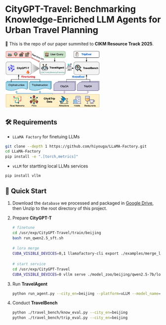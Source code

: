 # CityGPT-Travel: Benchmarking Knowledge-Enriched LLM Agents for Urban Travel Planning

:triangular_flag_on_post: This is the repo of our paper summited to **CIKM  Resource Track 2025**.

<img src="./fig/overview.png" style="zoom:30%;" >

## 🛠️ Requirements

- `LLaMA Factory` for finetuing LLMs
```bash
git clone --depth 1 https://github.com/hiyouga/LLaMA-Factory.git
cd LLaMA-Factory
pip install -e ".[torch,metrics]"
```

- `vLLM` for startting local LLMs services 
```bash
pip install vllm
```

## 📜 Quick Start

1. Download the `database`  we processed and packaged in [Google Drive](), then Unzip to the root directory of this project.

2. Prepare **CityGPT-T**
   ```bash
   # finetune 
   cd /usr/exp/CityGPT-Travel/train/beijing
   bash run_qwen2.5_sft.sh
   
   # lora merge
   CUDA_VISIBLE_DEVICES=0,1 llamafactory-cli export ./examples/merge_lora/qwen2.5_lora_sft.yaml
   
   # start service
   cd /usr/exp/CityGPT-Travel
   CUDA_VISIBLE_DEVICES=0 vllm serve ./model_zoo/beijing/qwen2.5-7b/lora_merged --port 23199 --dtype auto --api-key sk-token-2025 --enable-auto-tool-choice --tool-call-parser hermes
   ```

3. Run **TravelAgent**
   ```bash
   python run_agent.py --city_en=beijing --platform=vLLM --model_name=citygpt-t-beijing
   ```

4. Conduct **TravelBench**
   ```bash
   python ./travel_bench/know_eval.py --city_en=beijing
   python ./travel_bench/trip_eval.py --city_en=beijing
   ```